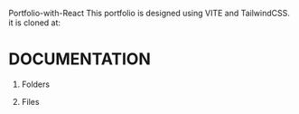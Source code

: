  Portfolio-with-React
This portfolio is designed using VITE and TailwindCSS.
it is cloned at: 

# DOCUMENTATION
1. Folders

2. Files